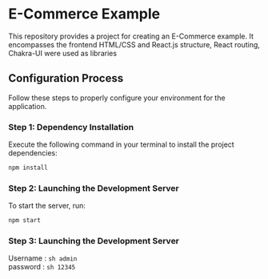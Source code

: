 # E-Commerce Example

This repository provides a project for creating an E-Commerce example. It encompasses the frontend HTML/CSS and React.js structure, React routing, Chakra-UI were used as libraries
## Configuration Process

Follow these steps to properly configure your environment for the application.

### Step 1: Dependency Installation

Execute the following command in your terminal to install the project dependencies:

```sh
npm install
```

### Step 2: Launching the Development Server

To start the server, run:

```sh
npm start
```

### Step 3: Launching the Development Server

Username : ```sh admin ```
</br>
password : ```sh 12345 ```
